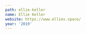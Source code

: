 ```yaml
---
path: ellie-keller
name: Ellie Keller
website: https://www.ellies.space/
year: '2019'
---
```

